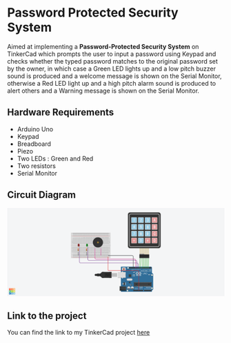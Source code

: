 # Password Protected Security System
Aimed at implementing a **Password-Protected Security System** on TinkerCad which prompts the user to input a password using Keypad and checks whether the typed password matches to the original password set by the owner, in which case a Green LED lights up and a low pitch buzzer sound is produced and a welcome message is shown on the Serial Monitor, otherwise a Red LED light up and a high pitch alarm sound is produced to alert others and a Warning message is shown on the Serial Monitor.

## Hardware Requirements
* Arduino Uno
* Keypad
* Breadboard
* Piezo
* Two LEDs : Green and Red
* Two resistors
* Serial Monitor

## Circuit Diagram
![circuit-diagram](https://github.com/Av-hash/Arduino_project/blob/main/images/Password%20protected%20door%20lock%20system.png)

## Link to the project
You can find the link to my TinkerCad project [here](https://www.tinkercad.com/things/jv4z8rakEgi-password-protected-security-system/editel?sharecode=tfs3uWA6Jms2-9ajCfr0qBo6QpZvFipGsNZBhN-OmbQ)
